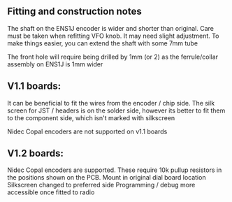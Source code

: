 Fitting and construction notes
-------
The shaft on the ENS1J encoder is wider and shorter than original. Care must be taken when refitting VFO knob. It may need slight adjustment. To make things easier, you can extend the shaft with some 7mm tube

The front hole will require being drilled by 1mm (or 2) as the ferrule/collar assembly on ENS1J is 1mm wider

V1.1 boards:
------------

It can be beneficial to fit the wires from the encoder / chip side. The silk screen for JST / headers is on the solder side, however its better to fit them
to the component side, which isn't marked with silkscreen

Nidec Copal encoders are not supported on v1.1 boards

V1.2 boards:
-

Nidec Copal encoders are supported. These require 10k pullup resistors in the positions shown on the PCB. Mount in original dial board location
Silkscreen changed to preferred side
Programming / debug more accessible once fitted to radio
